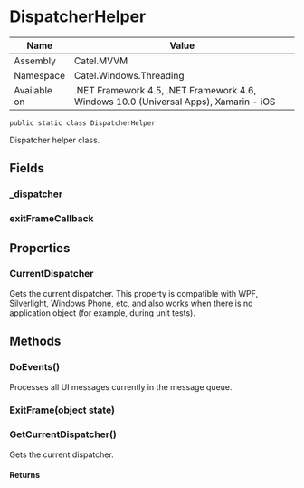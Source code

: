 

# DispatcherHelper

Name|Value
---|---
Assembly|Catel.MVVM
Namespace|Catel.Windows.Threading
Available on|.NET Framework 4.5, .NET Framework 4.6, Windows 10.0 (Universal Apps), Xamarin - iOS

```
public static class DispatcherHelper
```

Dispatcher helper class.



## Fields

### _dispatcher

### exitFrameCallback

## Properties

### CurrentDispatcher

Gets the current dispatcher. This property is compatible with WPF, Silverlight, Windows Phone, etc, and also works
    when there is no application object (for example, during unit tests).



## Methods

### DoEvents()

Processes all UI messages currently in the message queue.



### ExitFrame(object state)

### GetCurrentDispatcher()

Gets the current dispatcher.

#### Returns



